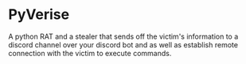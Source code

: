 # PyVerise
A python RAT and a stealer that sends off the victim's information to a discord channel over your discord bot and as well as establish remote connection with the victim to execute commands.
